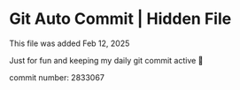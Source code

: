 # Git Auto Commit | Hidden File

This file was added Feb 12, 2025

Just for fun and keeping my daily git commit active 🤪

commit number: 2833067
